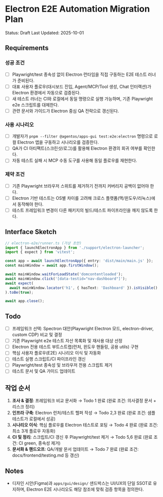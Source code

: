 # Electron E2E Automation Migration Plan

Status: Draft
Last Updated: 2025-10-01

## Requirements

### 성공 조건

- [ ] Playwright/test 종속성 없이 Electron 런타임을 직접 구동하는 E2E 테스트 러너가 준비된다.
- [ ] 대표 사용자 플로우(대시보드 진입, Agent/MCP/Tool 생성, Chat 인터랙션)가 Electron 환경에서 자동으로 검증된다.
- [ ] 새 테스트 러너는 CI와 로컬에서 동일 명령으로 실행 가능하며, 기존 Playwright e2e 스크립트를 대체한다.
- [ ] 관련 문서와 가이드가 Electron 중심 QA 전략으로 갱신된다.

### 사용 시나리오

- [ ] 개발자가 `pnpm --filter @agentos/apps-gui test:e2e:electron` 명령으로 로컬 Electron 앱을 구동하고 시나리오를 검증한다.
- [ ] QA가 CI 아티팩트(스크린샷/로그)를 활용해 Electron 환경의 회귀 여부를 확인한다.
- [ ] 자동 테스트 실패 시 MCP 수동 도구를 사용해 동일 플로우를 재현한다.

### 제약 조건

- [ ] 기존 Playwright 브라우저 스위트를 제거하기 전까지 커버리지 공백이 없어야 한다.
- [ ] Electron 기반 테스트는 OS별 차이를 고려해 크로스 플랫폼(맥/윈도우/리눅스)에서 동작해야 한다.
- [ ] 테스트 프레임워크 변경이 다른 패키지의 빌드/테스트 파이프라인을 깨지 않도록 한다.

## Interface Sketch

```typescript
// electron-e2e/runner.ts (가상 초안)
import { launchElectronApp } from './support/electron-launcher';
import { expect } from 'vitest';

const app = await launchElectronApp({ entry: 'dist/main/main.js' });
const mainWindow = await app.firstWindow();

await mainWindow.waitForLoadState('domcontentloaded');
await mainWindow.click('[data-testid="nav-dashboard"]');
await expect(
  await mainWindow.locator('h1', { hasText: 'Dashboard' }).isVisible()
).toBe(true);

await app.close();
```

## Todo

- [ ] 프레임워크 선택: Spectron 대안(Playwright Electron 모드, electron-driver, custom CDP) 비교 및 결정
- [ ] 기존 Playwright e2e 테스트 자산 목록화 및 재사용 대상 선정
- [ ] Electron 전용 테스트 부트스트랩(런처, 윈도우 핸들링, 공용 utils) 구현
- [ ] 핵심 사용자 플로우(E2E) 시나리오 이식 및 자동화
- [ ] 테스트 실행 스크립트/CI 파이프라인 갱신
- [ ] Playwright/test 종속성 및 브라우저 전용 스크립트 제거
- [ ] 테스트 문서 및 QA 가이드 업데이트

## 작업 순서

1. **조사 & 결정**: 프레임워크 비교 문서화 → Todo 1 완료 (완료 조건: 의사결정 문서 + 리스크 정리)
2. **인프라 구축**: Electron 런처/테스트 헬퍼 작성 → Todo 2,3 완료 (완료 조건: 샘플 테스트가 로컬에서 성공)
3. **시나리오 이식**: 핵심 플로우를 Electron 테스트로 포팅 → Todo 4 완료 (완료 조건: 최소 3개 플로우 자동화)
4. **CI 및 정리**: 스크립트/CI 갱신 후 Playwright/test 제거 → Todo 5,6 완료 (완료 조건: CI green, 종속성 제거)
5. **문서화 & 핸드오프**: QA/개발 문서 업데이트 → Todo 7 완료 (완료 조건: docs/frontend/testing.md 등 갱신)

## Notes

- 디자인 시안(Figma)과 `apps/gui/design/` 샌드박스는 UI/UX의 단일 SSOT로 유지하며, Electron E2E 시나리오도 해당 참조에 맞춰 검증 항목을 정의한다.
